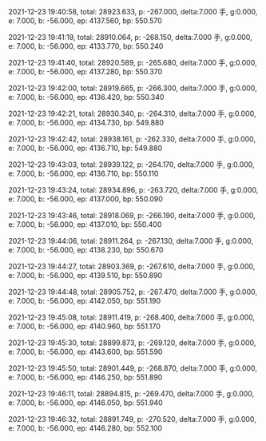 2021-12-23 19:40:58, total: 28923.633, p: -267.000, delta:7.000 手, g:0.000, e: 7.000, b: -56.000, ep: 4137.560, bp: 550.570

2021-12-23 19:41:19, total: 28910.064, p: -268.150, delta:7.000 手, g:0.000, e: 7.000, b: -56.000, ep: 4133.770, bp: 550.240

2021-12-23 19:41:40, total: 28920.589, p: -265.680, delta:7.000 手, g:0.000, e: 7.000, b: -56.000, ep: 4137.280, bp: 550.370

2021-12-23 19:42:00, total: 28919.665, p: -266.300, delta:7.000 手, g:0.000, e: 7.000, b: -56.000, ep: 4136.420, bp: 550.340

2021-12-23 19:42:21, total: 28930.340, p: -264.310, delta:7.000 手, g:0.000, e: 7.000, b: -56.000, ep: 4134.730, bp: 549.880

2021-12-23 19:42:42, total: 28938.161, p: -262.330, delta:7.000 手, g:0.000, e: 7.000, b: -56.000, ep: 4136.710, bp: 549.880

2021-12-23 19:43:03, total: 28939.122, p: -264.170, delta:7.000 手, g:0.000, e: 7.000, b: -56.000, ep: 4136.710, bp: 550.110

2021-12-23 19:43:24, total: 28934.896, p: -263.720, delta:7.000 手, g:0.000, e: 7.000, b: -56.000, ep: 4137.000, bp: 550.090

2021-12-23 19:43:46, total: 28918.069, p: -266.190, delta:7.000 手, g:0.000, e: 7.000, b: -56.000, ep: 4137.010, bp: 550.400

2021-12-23 19:44:06, total: 28911.264, p: -267.130, delta:7.000 手, g:0.000, e: 7.000, b: -56.000, ep: 4138.230, bp: 550.670

2021-12-23 19:44:27, total: 28903.369, p: -267.610, delta:7.000 手, g:0.000, e: 7.000, b: -56.000, ep: 4139.510, bp: 550.890

2021-12-23 19:44:48, total: 28905.752, p: -267.470, delta:7.000 手, g:0.000, e: 7.000, b: -56.000, ep: 4142.050, bp: 551.190

2021-12-23 19:45:08, total: 28911.419, p: -268.400, delta:7.000 手, g:0.000, e: 7.000, b: -56.000, ep: 4140.960, bp: 551.170

2021-12-23 19:45:30, total: 28899.873, p: -269.120, delta:7.000 手, g:0.000, e: 7.000, b: -56.000, ep: 4143.600, bp: 551.590

2021-12-23 19:45:50, total: 28901.449, p: -268.870, delta:7.000 手, g:0.000, e: 7.000, b: -56.000, ep: 4146.250, bp: 551.890

2021-12-23 19:46:11, total: 28894.815, p: -269.470, delta:7.000 手, g:0.000, e: 7.000, b: -56.000, ep: 4146.050, bp: 551.940

2021-12-23 19:46:32, total: 28891.749, p: -270.520, delta:7.000 手, g:0.000, e: 7.000, b: -56.000, ep: 4146.280, bp: 552.100